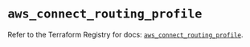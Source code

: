 # `aws_connect_routing_profile`

Refer to the Terraform Registry for docs: [`aws_connect_routing_profile`](https://registry.terraform.io/providers/hashicorp/aws/5.31.0/docs/resources/connect_routing_profile).
